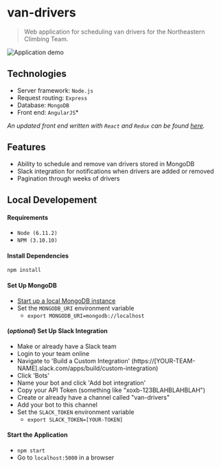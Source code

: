 # van-drivers

> Web application for scheduling van drivers for the Northeastern Climbing Team.

![Application demo](demo.gif)

## Technologies

- Server framework: `Node.js`
- Request routing: `Express`
- Database: `MongoDB`
- Front end: `AngularJS`*

*An updated front end written with `React` and `Redux` can be found [here](https://github.com/alexcrist/van-drivers-react-redux).*

## Features

- Ability to schedule and remove van drivers stored in MongoDB
- Slack integration for notifications when drivers are added or removed
- Pagination through weeks of drivers

## Local Developement

#### Requirements

- `Node (6.11.2)`
- `NPM (3.10.10)`

#### Install Dependencies

`npm install`

#### Set Up MongoDB

- [Start up a local MongoDB instance](https://scotch.io/tutorials/an-introduction-to-mongodb)
- Set the `MONGODB_URI` environment variable
  - `export MONGODB_URI=mongodb://localhost`
  
#### (*optional*) Set Up Slack Integration 

- Make or already have a Slack team
- Login to your team online
- Navigate to 'Build a Custom Integration' (https://[YOUR-TEAM-NAME].slack.com/apps/build/custom-integration)
- Click 'Bots'
- Name your bot and click 'Add bot integration'
- Copy your API Token (something like "xoxb-123BLAHBLAHBLAH")
- Create or already have a channel called "van-drivers"
- Add your bot to this channel
- Set the `SLACK_TOKEN` environment variable
  - `export SLACK_TOKEN=[YOUR-TOKEN]`

#### Start the Application

- `npm start`
- Go to `localhost:5000` in a browser
